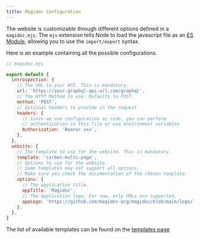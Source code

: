 ```yaml
---
title: Magidoc Configuration
---
```


The website is customizable through different options defined in a `magidoc.mjs`. The `mjs` extension tells Node to load the javascript file as an [ES Module](https://nodejs.org/api/esm.html), allowing you to use the `import/export` syntax.

Here is an example containing all the possible configurations.

```javascript
// magidoc.mjs

export default {
  introspection: {
    // The URL to your API. This is mandatory.
    url: 'https://your-graphql-api-url.com/graphql',
    // The HTTP Method to use. Defaults to POST.
    method: 'POST',
    // Optional headers to provide in the request
    headers: {
      // Since we use configuration as code, you can perform 
      // authentication in this file or use environment variables
      Authorization: 'Bearer xxx',
    },
  },
  website: {
    // The template to use for the website. This is mandatory.
    template: 'carbon-multi-page',
    // Options to use for the website. 
    // Some templates may not support all options. 
    // Make sure you check the documentation of the chosen template.
    options: {
      // The application title.
      appTitle: 'Magidoc',
      // The application logo. For now, only URLs are supported.
      appLogo: 'https://github.com/magidoc-org/magidoc/blob/main/logo/logo_horizontal.png?raw=true',
    },
  },
}
```

The list of available templates can be found on the [templates page](/templates/introduction)